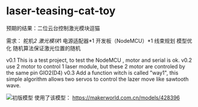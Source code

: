 # laser-teasing-cat-toy

预期的结果：二位云台控制激光模块逗猫

需求： 舵机*2 激光模块*1 电源适配器*1 开发板（NodeMCU）*1 线束规划 模型优化 随机算法保证激光位置的随机

v0.1 This is a test project, to test the NodeMCU , motor and serial is ok.
v0.2 use 2 motor to control 1 laser module, but these 2 motor are controled by the same pin GIO2(D4)
v0.3 Add a function witch is called "way1", this simple algorithm allows two servos to control the lazer move like sawtooth wave. 

![初版模型](image.png)
使用了该模型：
https://makerworld.com.cn/models/428396